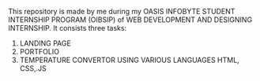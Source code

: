 This repository is made by me during my OASIS INFOBYTE STUDENT INTERNSHIP PROGRAM (OIBSIP) of WEB DEVELOPMENT AND DESIGNING INTERNSHIP.
It consists three tasks:
1. LANDING PAGE
2. PORTFOLIO
3. TEMPERATURE CONVERTOR
USING VARIOUS LANGUAGES HTML, CSS,.JS
